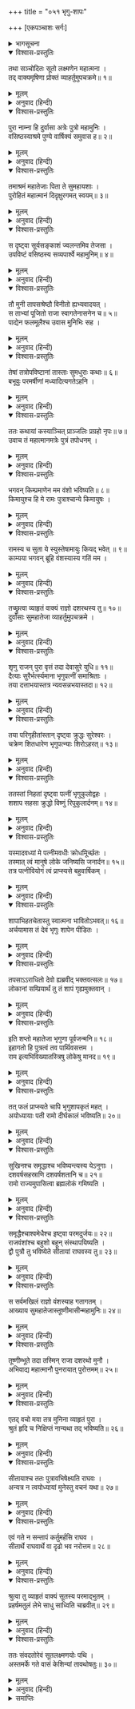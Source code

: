 +++
title = "०५१ भृगु-शापः"

+++
[एकपञ्चाशः सर्गः]



<details><summary>भागसूचना</summary>

51. मार्गमें सुमन्त्रका दुर्वासाके मुखसे सुनी हुई भृगुऋषिके शापकी कथा कहकर तथा भविष्यमें होनेवाली कुछ बातें बताकर दुःखी लक्ष्मणको शान्त करना
</details>

<details open><summary>विश्वास-प्रस्तुतिः</summary>

तथा सञ्चोदितः सूतो लक्ष्मणेन महात्मना ।  
तद् वाक्यमृषिणा प्रोक्तं व्याहर्तुमुपचक्रमे॥ १॥
</details>

<details><summary>मूलम्</summary>

तथा सञ्चोदितः सूतो लक्ष्मणेन महात्मना ।  
तद् वाक्यमृषिणा प्रोक्तं व्याहर्तुमुपचक्रमे॥ १॥
</details>

<details><summary>अनुवाद (हिन्दी)</summary>

तब महात्मा लक्ष्मणकी प्रेरणासे सुमन्त्रजी दुर्वासाजीकी कही हुई बात उन्हें सुनाने लगे—॥ १॥
</details>

<details open><summary>विश्वास-प्रस्तुतिः</summary>

पुरा नाम्ना हि दुर्वासा अत्रेः पुत्रो महामुनिः ।  
वसिष्ठस्याश्रमे पुण्ये वार्षिक्यं समुवास ह॥ २॥
</details>

<details><summary>मूलम्</summary>

पुरा नाम्ना हि दुर्वासा अत्रेः पुत्रो महामुनिः ।  
वसिष्ठस्याश्रमे पुण्ये वार्षिक्यं समुवास ह॥ २॥
</details>

<details><summary>अनुवाद (हिन्दी)</summary>

‘लक्ष्मण! पहलेकी बात है, अत्रिके पुत्र महामुनि दुर्वासा वसिष्ठजीके पवित्र आश्रमपर रहकर वर्षाके चार महीने बिता रहे थे॥ २॥
</details>

<details open><summary>विश्वास-प्रस्तुतिः</summary>

तमाश्रमं महातेजाः पिता ते सुमहायशाः ।  
पुरोहितं महात्मानं दिदृक्षुरगमत् स्वयम्॥ ३॥
</details>

<details><summary>मूलम्</summary>

तमाश्रमं महातेजाः पिता ते सुमहायशाः ।  
पुरोहितं महात्मानं दिदृक्षुरगमत् स्वयम्॥ ३॥
</details>

<details><summary>अनुवाद (हिन्दी)</summary>

‘एक दिन आपके महातेजस्वी और महान् यशस्वी पिता उस आश्रमपर अपने पुरोहित महात्मा वसिष्ठजीका दर्शन करनेके लिये स्वयं ही गये॥ ३॥
</details>

<details open><summary>विश्वास-प्रस्तुतिः</summary>

स दृष्ट्वा सूर्यसङ्काशं ज्वलन्तमिव तेजसा ।  
उपविष्टं वसिष्ठस्य सव्यपार्श्वे महामुनिम्॥ ४॥
</details>

<details><summary>मूलम्</summary>

स दृष्ट्वा सूर्यसङ्काशं ज्वलन्तमिव तेजसा ।  
उपविष्टं वसिष्ठस्य सव्यपार्श्वे महामुनिम्॥ ४॥
</details>

<details><summary>अनुवाद (हिन्दी)</summary>

‘वहाँ उन्होंने वसिष्ठजीके वामभागमें बैठे हुए एक महामुनिको देखा, जो अपने तेजसे मानो सूर्यके समान देदीप्यमान हो रहे थे॥ ४॥
</details>

<details open><summary>विश्वास-प्रस्तुतिः</summary>

तौ मुनी तापसश्रेष्ठौ विनीतो ह्यभ्यवादयत् ।  
स ताभ्यां पूजितो राजा स्वागतेनासनेन च॥ ५॥  
पाद्येन फलमूलैश्च उवास मुनिभिः सह ।
</details>

<details><summary>मूलम्</summary>

तौ मुनी तापसश्रेष्ठौ विनीतो ह्यभ्यवादयत् ।  
स ताभ्यां पूजितो राजा स्वागतेनासनेन च॥ ५॥  
पाद्येन फलमूलैश्च उवास मुनिभिः सह ।
</details>

<details><summary>अनुवाद (हिन्दी)</summary>

‘तब राजाने उन दोनों तापसशिरोमणि महर्षियोंका विनयपूर्वक अभिवादन किया । उन दोनोंने भी स्वागतपूर्वक आसन देकर पाद्य एवं फल-मूल समर्पित करके राजाका सत्कार किया । फिर वे वहाँ मुनियोंके साथ बैठे॥ ५ १/२॥
</details>

<details open><summary>विश्वास-प्रस्तुतिः</summary>

तेषां तत्रोपविष्टानां तास्ताः सुमधुराः कथाः॥ ६॥  
बभूवुः परमर्षीणां मध्यादित्यगतेऽहनि ।
</details>

<details><summary>मूलम्</summary>

तेषां तत्रोपविष्टानां तास्ताः सुमधुराः कथाः॥ ६॥  
बभूवुः परमर्षीणां मध्यादित्यगतेऽहनि ।
</details>

<details><summary>अनुवाद (हिन्दी)</summary>

‘वहाँ बैठे हुए महर्षियोंकी दोपहरके समय तरह-तरहकी अत्यन्त मधुर कथाएँ हुईं॥ ६ १/२॥
</details>

<details open><summary>विश्वास-प्रस्तुतिः</summary>

ततः कथायां कस्याञ्चित् प्राञ्जलिः प्रग्रहो नृपः॥ ७॥  
उवाच तं महात्मानमत्रेः पुत्रं तपोधनम् ।
</details>

<details><summary>मूलम्</summary>

ततः कथायां कस्याञ्चित् प्राञ्जलिः प्रग्रहो नृपः॥ ७॥  
उवाच तं महात्मानमत्रेः पुत्रं तपोधनम् ।
</details>

<details><summary>अनुवाद (हिन्दी)</summary>

‘तदनन्तर किसी कथाके प्रसङ्गमें महाराजने हाथ जोड़कर अत्रिके तपोधन पुत्र महात्मा दुर्वासाजीसे विनयपूर्वक पूछा—॥ ७ १/२॥
</details>

<details open><summary>विश्वास-प्रस्तुतिः</summary>

भगवन् किम्प्रमाणेन मम वंशो भविष्यति॥ ८॥  
किमायुश्च हि मे रामः पुत्राश्चान्ये किमायुषः ।
</details>

<details><summary>मूलम्</summary>

भगवन् किम्प्रमाणेन मम वंशो भविष्यति॥ ८॥  
किमायुश्च हि मे रामः पुत्राश्चान्ये किमायुषः ।
</details>

<details><summary>अनुवाद (हिन्दी)</summary>

‘भगवन्! मेरा वंश कितने समयतक चलेगा? मेरे रामकी कितनी आयु होगी तथा अन्य सब पुत्रोंकी भी आयु कितनी होगी?॥ ८ १/२॥
</details>

<details open><summary>विश्वास-प्रस्तुतिः</summary>

रामस्य च सुता ये स्युस्तेषामायुः कियद् भवेत् ॥ ९॥  
काम्यया भगवन् ब्रूहि वंशस्यास्य गतिं मम ।
</details>

<details><summary>मूलम्</summary>

रामस्य च सुता ये स्युस्तेषामायुः कियद् भवेत् ॥ ९॥  
काम्यया भगवन् ब्रूहि वंशस्यास्य गतिं मम ।
</details>

<details><summary>अनुवाद (हिन्दी)</summary>

‘श्रीरामके जो पुत्र होंगे, उनकी आयु कितनी होगी? भगवन्! आप इच्छानुसार मेरे वंशकी स्थिति बताइये’॥ ९ १/२॥
</details>

<details open><summary>विश्वास-प्रस्तुतिः</summary>

तच्छ्रुत्वा व्याहृतं वाक्यं राज्ञो दशरथस्य तु॥ १०॥  
दुर्वासाः सुमहातेजा व्याहर्तुमुपचक्रमे ।
</details>

<details><summary>मूलम्</summary>

तच्छ्रुत्वा व्याहृतं वाक्यं राज्ञो दशरथस्य तु॥ १०॥  
दुर्वासाः सुमहातेजा व्याहर्तुमुपचक्रमे ।
</details>

<details><summary>अनुवाद (हिन्दी)</summary>

‘राजा दशरथका यह वचन सुनकर महातेजस्वी दुर्वासा मुनि कहने लगे—॥ १० १/२॥
</details>

<details open><summary>विश्वास-प्रस्तुतिः</summary>

शृणु राजन् पुरा वृत्तं तदा देवासुरे युधि॥ ११॥  
दैत्याः सुरैर्भर्त्स्यमाना भृगुपत्नीं समाश्रिताः ।  
तया दत्ताभयास्तत्र न्यवसन्नभयास्तदा॥ १२॥
</details>

<details><summary>मूलम्</summary>

शृणु राजन् पुरा वृत्तं तदा देवासुरे युधि॥ ११॥  
दैत्याः सुरैर्भर्त्स्यमाना भृगुपत्नीं समाश्रिताः ।  
तया दत्ताभयास्तत्र न्यवसन्नभयास्तदा॥ १२॥
</details>

<details><summary>अनुवाद (हिन्दी)</summary>

‘राजन्! सुनिये, प्राचीन कालकी बात है, एक बार देवासुर-संग्राममें देवताओंसे पीड़ित हुए दैत्योंने महर्षि भृगुकी पत्नीकी शरण ली । भृगुपत्नीने उस समय दैत्योंको अभय दिया और वे उनके आश्रमपर निर्भय होकर रहने लगे॥ ११-१२॥
</details>

<details open><summary>विश्वास-प्रस्तुतिः</summary>

तया परिगृहीतांस्तान् दृष्ट्वा क्रुद्धः सुरेश्वरः ।  
चक्रेण शितधारेण भृगुपत्न्याः शिरोऽहरत्॥ १३॥
</details>

<details><summary>मूलम्</summary>

तया परिगृहीतांस्तान् दृष्ट्वा क्रुद्धः सुरेश्वरः ।  
चक्रेण शितधारेण भृगुपत्न्याः शिरोऽहरत्॥ १३॥
</details>

<details><summary>अनुवाद (हिन्दी)</summary>

‘भृगुपत्नीने दैत्योंको आश्रय दिया है, यह देखकर कुपित हुए देवेश्वर भगवान् विष्णुने तीखी धारवाले चक्रसे उनका सिर काट लिया॥ १३॥
</details>

<details open><summary>विश्वास-प्रस्तुतिः</summary>

ततस्तां निहतां दृष्ट्वा पत्नीं भृगुकुलोद्वहः ।  
शशाप सहसा क्रुद्धो विष्णुं रिपुकुलार्दनम्॥ १४॥
</details>

<details><summary>मूलम्</summary>

ततस्तां निहतां दृष्ट्वा पत्नीं भृगुकुलोद्वहः ।  
शशाप सहसा क्रुद्धो विष्णुं रिपुकुलार्दनम्॥ १४॥
</details>

<details><summary>अनुवाद (हिन्दी)</summary>

‘अपनी पत्नीका वध हुआ देख भार्गववंशके प्रवर्तक भृगुजीने सहसा कुपित हो शत्रुकुलनाशन भगवान् विष्णुको शाप दिया॥ १४॥
</details>

<details open><summary>विश्वास-प्रस्तुतिः</summary>

यस्मादवध्यां मे पत्नीमवधीः क्रोधमूिर्च्छतः ।  
तस्मात् त्वं मानुषे लोके जनिष्यसि जनार्दन॥ १५॥  
तत्र पत्नीवियोगं त्वं प्राप्स्यसे बहुवार्षिकम् ।
</details>

<details><summary>मूलम्</summary>

यस्मादवध्यां मे पत्नीमवधीः क्रोधमूिर्च्छतः ।  
तस्मात् त्वं मानुषे लोके जनिष्यसि जनार्दन॥ १५॥  
तत्र पत्नीवियोगं त्वं प्राप्स्यसे बहुवार्षिकम् ।
</details>

<details><summary>अनुवाद (हिन्दी)</summary>

‘जनार्दन! मेरी पत्नी वधके योग्य नहीं थी । परंतु आपने क्रोधसे मूर्च्छित होकर उसका वध किया है, इसलिये आपको मनुष्यलोकमें जन्म लेना पड़ेगा और वहाँ बहुत वर्षोंतक आपको पत्नी-वियोगका कष्ट सहना पड़ेगा’॥ १५ १/२॥
</details>

<details open><summary>विश्वास-प्रस्तुतिः</summary>

शापाभिहतचेतास्तु स्वात्मना भावितोऽभवत्॥ १६॥  
अर्चयामास तं देवं भृगुः शापेन पीडितः ।
</details>

<details><summary>मूलम्</summary>

शापाभिहतचेतास्तु स्वात्मना भावितोऽभवत्॥ १६॥  
अर्चयामास तं देवं भृगुः शापेन पीडितः ।
</details>

<details><summary>अनुवाद (हिन्दी)</summary>

‘परंतु इस प्रकार शाप देकर उनके चित्तमें बड़ा पश्चात्ताप हुआ । उनकी अन्तरात्माने भगवान् से उस शापको स्वीकार करानेके लिये उन्हींकी आराधना करनेको प्रेरित किया । इस तरह शापकी विफलताके भयसे पीड़ित हुए भृगुने तपस्याद्वारा भगवान् विष्णुकी आराधना की॥ १६ १/२॥
</details>

<details open><summary>विश्वास-प्रस्तुतिः</summary>

तपसाऽऽराधितो देवो ह्यब्रवीद् भक्तवत्सलः॥ १७॥  
लोकानां सम्प्रियार्थं तु तं शापं गृह्यमुक्तवान् ।
</details>

<details><summary>मूलम्</summary>

तपसाऽऽराधितो देवो ह्यब्रवीद् भक्तवत्सलः॥ १७॥  
लोकानां सम्प्रियार्थं तु तं शापं गृह्यमुक्तवान् ।
</details>

<details><summary>अनुवाद (हिन्दी)</summary>

‘तपस्याद्वारा उनके आराधना करनेपर भक्तवत्सल भगवान् विष्णुने संतुष्ट होकर कहा—‘महर्षे! सम्पूर्ण जगत् का प्रिय करनेके लिये मैं उस शापको ग्रहण कर लूँगा’॥
</details>

<details open><summary>विश्वास-प्रस्तुतिः</summary>

इति शप्तो महातेजा भृगुणा पूर्वजन्मनि॥ १८॥  
इहागतो हि पुत्रत्वं तव पार्थिवसत्तम ।  
राम इत्यभिविख्यातस्त्रिषु लोकेषु मानद॥ १९॥
</details>

<details><summary>मूलम्</summary>

इति शप्तो महातेजा भृगुणा पूर्वजन्मनि॥ १८॥  
इहागतो हि पुत्रत्वं तव पार्थिवसत्तम ।  
राम इत्यभिविख्यातस्त्रिषु लोकेषु मानद॥ १९॥
</details>

<details><summary>अनुवाद (हिन्दी)</summary>

‘इस तरह पूर्वजन्ममें (विष्णु-नामधारी वामन अवतारके समय) महातेजस्वी भगवान् विष्णुको भृगु ऋषिका शाप प्राप्त हुआ था । दूसरोंको मान देनेवाले नृपश्रेष्ठ! वे ही इस भूतलपर आकर तीनों लोकोंमें राम-नामसे विख्यात आपके पुत्र हुए हैं॥ १८-१९॥
</details>

<details open><summary>विश्वास-प्रस्तुतिः</summary>

तत् फलं प्राप्स्यते चापि भृगुशापकृतं महत् ।  
अयोध्यायाः पती रामो दीर्घकालं भविष्यति॥ २०॥
</details>

<details><summary>मूलम्</summary>

तत् फलं प्राप्स्यते चापि भृगुशापकृतं महत् ।  
अयोध्यायाः पती रामो दीर्घकालं भविष्यति॥ २०॥
</details>

<details><summary>अनुवाद (हिन्दी)</summary>

‘भृगुके शापसे होनेवाला पत्नी-वियोगरूप जो महान् फल है, वह उन्हें अवश्य प्राप्त होगा । श्रीराम दीर्घकालतक अयोध्याके राजा होकर रहेंगे॥ २०॥
</details>

<details open><summary>विश्वास-प्रस्तुतिः</summary>

सुखिनश्च समृद्धाश्च भविष्यन्त्यस्य येऽनुगाः ।  
दशवर्षसहस्राणि दशवर्षशतानि च॥ २१॥  
रामो राज्यमुपासित्वा ब्रह्मलोकं गमिष्यति ।
</details>

<details><summary>मूलम्</summary>

सुखिनश्च समृद्धाश्च भविष्यन्त्यस्य येऽनुगाः ।  
दशवर्षसहस्राणि दशवर्षशतानि च॥ २१॥  
रामो राज्यमुपासित्वा ब्रह्मलोकं गमिष्यति ।
</details>

<details><summary>अनुवाद (हिन्दी)</summary>

‘उनके अनुयायी भी बहुत सुखी और धन-धान्यसे सम्पन्न होंगे । श्रीराम ग्यारह हजार वर्षोंतक राज्य करके अन्तमें ब्रह्मलोक (वैकुण्ठ या साकेतधाम)-को पधारेंगे॥ २१ १/२॥
</details>

<details open><summary>विश्वास-प्रस्तुतिः</summary>

समृद्धैश्चाश्वमेधैश्च इष्ट्वा परमदुर्जयः॥ २२॥  
राजवंशांश्च बहुशो बहून् संस्थापयिष्यति ।  
द्वौ पुत्रौ तु भविष्येते सीतायां राघवस्य तु॥ २३॥
</details>

<details><summary>मूलम्</summary>

समृद्धैश्चाश्वमेधैश्च इष्ट्वा परमदुर्जयः॥ २२॥  
राजवंशांश्च बहुशो बहून् संस्थापयिष्यति ।  
द्वौ पुत्रौ तु भविष्येते सीतायां राघवस्य तु॥ २३॥
</details>

<details><summary>अनुवाद (हिन्दी)</summary>

‘परम दुर्जय वीर श्रीराम समृद्धिशाली अश्वमेध-यज्ञोंका बारम्बार अनुष्ठान करके बहुत-से राजवंशोंकी स्थापना करेंगे । श्रीरघुनाथजीको सीताके गर्भसे दो पुत्र प्राप्त होंगे’॥ २२-२३॥
</details>

<details open><summary>विश्वास-प्रस्तुतिः</summary>

स सर्वमखिलं राज्ञो वंशस्याह गतागतम् ।  
आख्याय सुमहातेजास्तूष्णीमासीन्महामुनिः॥ २४॥
</details>

<details><summary>मूलम्</summary>

स सर्वमखिलं राज्ञो वंशस्याह गतागतम् ।  
आख्याय सुमहातेजास्तूष्णीमासीन्महामुनिः॥ २४॥
</details>

<details><summary>अनुवाद (हिन्दी)</summary>

‘ये सब बातें कहकर उन महातेजस्वी महामुनिने राजवंशके विषयमें भूत और भविष्यकी सारी बातें बतायीं । इसके बाद वे चुप हो गये॥ २४॥
</details>

<details open><summary>विश्वास-प्रस्तुतिः</summary>

तूष्णीम्भूते तदा तस्मिन् राजा दशरथो मुनौ ।  
अभिवाद्य महात्मानौ पुनरायात् पुरोत्तमम्॥ २५॥
</details>

<details><summary>मूलम्</summary>

तूष्णीम्भूते तदा तस्मिन् राजा दशरथो मुनौ ।  
अभिवाद्य महात्मानौ पुनरायात् पुरोत्तमम्॥ २५॥
</details>

<details><summary>अनुवाद (हिन्दी)</summary>

‘उन दुर्वासा मुनिके चुप हो जानेपर महाराज दशरथ भी दोनों महात्माओंको प्रणाम करके फिर अपने उत्तम नगरमें लौट आये॥ २५॥
</details>

<details open><summary>विश्वास-प्रस्तुतिः</summary>

एतद् वचो मया तत्र मुनिना व्याहृतं पुरा ।  
श्रुतं हृदि च निक्षिप्तं नान्यथा तद् भविष्यति॥ २६॥
</details>

<details><summary>मूलम्</summary>

एतद् वचो मया तत्र मुनिना व्याहृतं पुरा ।  
श्रुतं हृदि च निक्षिप्तं नान्यथा तद् भविष्यति॥ २६॥
</details>

<details><summary>अनुवाद (हिन्दी)</summary>

‘इस प्रकार पूर्वकालसे दुर्वासा मुनिकी कही हुई ये सब बातें मैंने वहाँ सुनीं और अपने हृदयमें धारण कर लीं (उन्हें किसीपर प्रकट नहीं किया) । वे बातें असत्य नहीं होंगी॥ २६॥
</details>

<details open><summary>विश्वास-प्रस्तुतिः</summary>

सीतायाश्च ततः पुत्रावभिषेक्ष्यति राघवः ।  
अन्यत्र न त्वयोध्यायां मुनेस्तु वचनं यथा॥ २७॥
</details>

<details><summary>मूलम्</summary>

सीतायाश्च ततः पुत्रावभिषेक्ष्यति राघवः ।  
अन्यत्र न त्वयोध्यायां मुनेस्तु वचनं यथा॥ २७॥
</details>

<details><summary>अनुवाद (हिन्दी)</summary>

‘जैसा दुर्वासा मुनिका वचन है, उसके अनुसार श्रीरघुनाथजी सीताके दोनों पुत्रोंका अयोध्यासे बाहर अभिषेक करेंगे, अयोध्यामें नहीं॥ २७॥
</details>

<details open><summary>विश्वास-प्रस्तुतिः</summary>

एवं गते न सन्तापं कर्तुमर्हसि राघव ।  
सीतार्थे राघवार्थे वा दृढो भव नरोत्तम॥ २८॥
</details>

<details><summary>मूलम्</summary>

एवं गते न सन्तापं कर्तुमर्हसि राघव ।  
सीतार्थे राघवार्थे वा दृढो भव नरोत्तम॥ २८॥
</details>

<details><summary>अनुवाद (हिन्दी)</summary>

‘नरश्रेष्ठ रघुनन्दन! विधाताका ऐसा ही विधान होनेके कारण आपको सीता तथा रघुनाथजीके लिये संताप नहीं करना चाहिये । आप धैर्य धारण करें’॥ २८॥
</details>

<details open><summary>विश्वास-प्रस्तुतिः</summary>

श्रुत्वा तु व्याहृतं वाक्यं सूतस्य परमाद्भुतम् ।  
प्रहर्षमतुलं लेभे साधु साध्विति चाब्रवीत्॥ २९॥
</details>

<details><summary>मूलम्</summary>

श्रुत्वा तु व्याहृतं वाक्यं सूतस्य परमाद्भुतम् ।  
प्रहर्षमतुलं लेभे साधु साध्विति चाब्रवीत्॥ २९॥
</details>

<details><summary>अनुवाद (हिन्दी)</summary>

सूत सुमन्त्रके मुखसे यह अत्यन्त अद्भुत बात सुनकर लक्ष्मणको अनुपम हर्ष प्राप्त हुआ । वे बोले—‘बहुत ठीक, बहुत ठीक’॥ २९॥
</details>

<details open><summary>विश्वास-प्रस्तुतिः</summary>

ततः संवदतोरेवं सूतलक्ष्मणयोः पथि ।  
अस्तमर्के गते वासं केशिन्यां तावथोषतुः॥ ३०॥
</details>

<details><summary>मूलम्</summary>

ततः संवदतोरेवं सूतलक्ष्मणयोः पथि ।  
अस्तमर्के गते वासं केशिन्यां तावथोषतुः॥ ३०॥
</details>

<details><summary>अनुवाद (हिन्दी)</summary>

मार्गमें सुमन्त्र और लक्ष्मण इस प्रकारकी बातें कर ही रहे थे कि सूर्य अस्ताचलको चले गये । तब उन दोनोंने केशिनी नदीके तटपर रात बितायी॥ ३०॥
</details>

<details><summary>समाप्तिः</summary>

इत्यार्षे श्रीमद्रामायणे वाल्मीकीये आदिकाव्ये उत्तरकाण्डे एकपञ्चाशः सर्गः॥ ५१॥  
इस प्रकार श्रीवाल्मीकिनिर्मित आर्षरामायण आदिकाव्यके उत्तरकाण्डमें इक्यावनवाँ सर्ग पूरा हुआ॥ ५१॥
</details>

